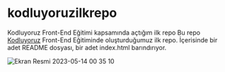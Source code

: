 # kodluyoruzilkrepo
Kodluyoruz Front-End Eğitimi kapsamında açtığım ilk repo
Bu repo [Kodluyoruz](https://www.kodluyoruz.org/) Front-End Eğitiminde oluşturduğumuz ilk repo. İçerisinde bir adet README dosyası, bir adet index.html barındırıyor.

![Ekran Resmi 2023-05-14 00 35 10](https://github.com/SedaToraman/hi-kod-figma1/assets/95501927/eb18ae76-ef9b-4700-8840-d2b455641935)

